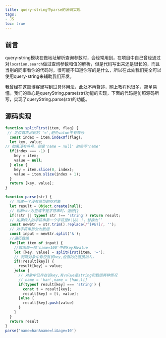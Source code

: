 ```yaml
---
title: query-string中parse的源码实现
tags: 
- JS
toc: true
---
```

## 前言
query-string模块在做地址解析查询参数时，会经常用到，在项目中自己曾经通过对`location.search`做过查询参数和值的解析，但是代码写出来还是很长的，而且当别的同事看你的代码时，很可能不知道你写的是什么，所以在此处我们完全可以使用query-string来辅助我们开发。

我曾经在这篇[博客](https://ustc-han.github.io/2018/12/20/queryString%E6%A8%A1%E5%9D%97/)里写到过具体用法，此处不再赘述，网上教程也很多，简单易懂。我们的重心是queryString.parse(str)功能的实现，下面的代码是仿照源码所写，实现了queryString.parse(str)的功能。

## 源码实现
```js
function splitFirst(item, flag) {
 // 定位首次出现的 '=',避免value中有等号
  const index = item.indexOf(flag);
  let key, value;
// 如果没有等号，则是'name = null' 的简写'name'
  if(index === -1) {
    key = item;
    value = null;
  } else {
    key = item.slice(0, index);
    value = item.slice(index + 1);
  }
  return [key, value];
}

function parse(str) {
  // 创建一个没有原型的空对象
  let result = Object.create(null);
  // 判断str为空或不是字符串时，返回{}
  if(!str || typeof str !== 'string') return result;
  // 如果传入的字符串第一个字符是#||&||?，替换为‘’
  const newStr = str.trim().replace(/^[#&?]/, '');
  // 对字符串拆分为数组
  const input = newStr.split('&');
  //遍历数组
  for(let item of input) {
    //取出每一项'name=100'中的key和value
    let [key, value] = splitFirst(item, '=');
    // 判断对象中有没有该key,没有的化直接加入，
    if(!result[key]) {
      result[key] = value;
    }else {
      // 对象中已存在该key,有value是string和数组两种情况
      // name = 'han',name = [han,li]
      if(typeof result[key] === 'string') {
        const t = result[key];
        result[key] = [t, value];
      }else {
        result[key].push(value)
      }
    }
  }
  return result
}
parse('name=han&name=li&age=10')

```
